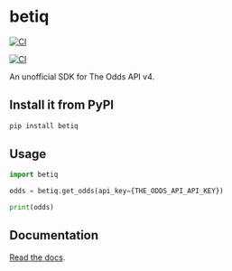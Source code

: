 # betiq

[![CI](https://github.com/iandraves/betiq/actions/workflows/python-publish.yml/badge.svg)](https://github.com/iandraves/betiq/actions/workflows/python-publish.yml)

[![CI](https://github.com/iandraves/betiq/actions/workflows/static.yml/badge.svg)](https://github.com/iandraves/betiq/actions/workflows/static.yml)

An unofficial SDK for The Odds API v4.

## Install it from PyPI

```bash
pip install betiq
```

## Usage

```py
import betiq

odds = betiq.get_odds(api_key={THE_ODDS_API_API_KEY})

print(odds)
```

## Documentation

[Read the docs](https://iandraves.github.io/betiq).